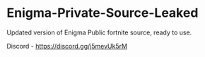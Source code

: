 
# Enigma-Private-Source-Leaked

Updated version of Enigma Public fortnite source, ready to use.

Discord - https://discord.gg/j5mevUk5rM
